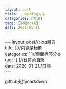 ```yaml
---
layout: post
title:  书写blog方法
categories: [方法]
tags: [杂项note]
date: 2020-01-21
---
```



\-\-\-
layout: post//blog目录  
title:  \[\]//内容是标题  
categories: \[ \]//侧面标签分类  
tags: \[ \]//首页的目录  
date: 2020-01-21//日期  
\-\-\-

github支持markdown  
